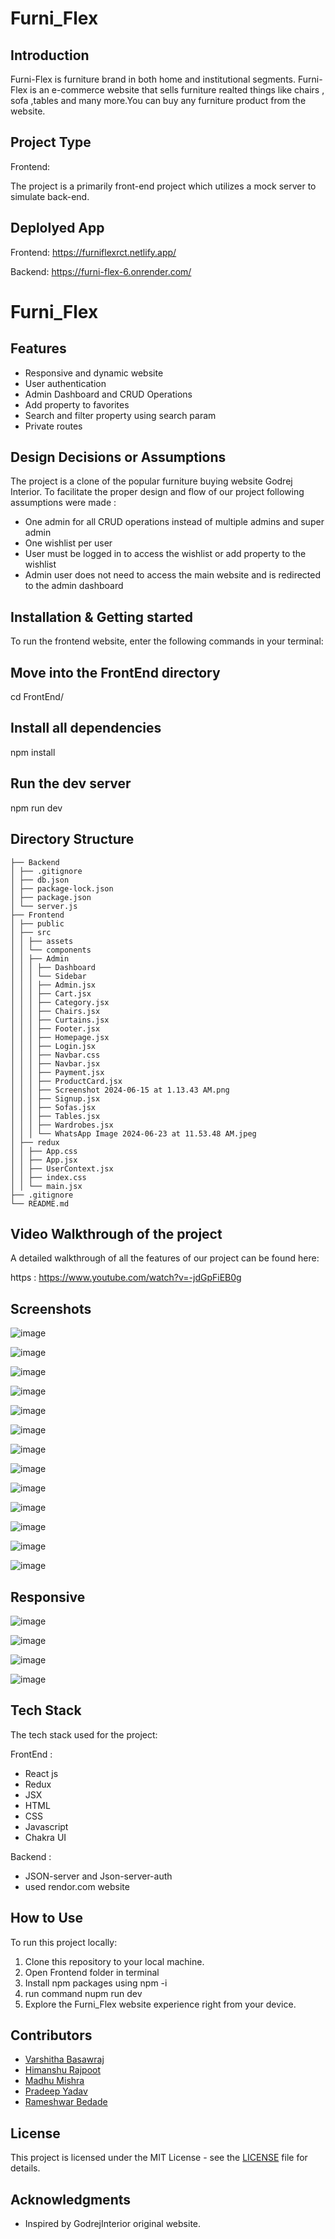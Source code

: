 # Furni_Flex


## Introduction

Furni-Flex is furniture brand in both home and institutional segments. Furni-Flex is an e-commerce website that sells furniture realted things like chairs , sofa ,tables and many more.You can buy any  furniture product from the website.

## Project Type

Frontend:

The project is a primarily front-end project which utilizes a mock server to simulate back-end.

## Deplolyed App

Frontend: https://furniflexrct.netlify.app/

Backend: https://furni-flex-6.onrender.com/

# Furni_Flex

## Features

- Responsive and dynamic website
- User authentication
- Admin Dashboard and CRUD Operations
- Add property to favorites
- Search and filter property using search param
- Private routes

## Design Decisions or Assumptions

The project is a clone of the popular furniture buying website Godrej Interior. To facilitate the proper design and flow of our project following assumptions were made :

- One admin for all CRUD operations instead of multiple admins and super admin
- One wishlist per user
- User must be logged in to access the wishlist or add property to the wishlist
- Admin user does not need to access the main website and is redirected to the admin dashboard

## Installation & Getting started

To run the frontend website, enter the following commands in your terminal:


## Move into the FrontEnd directory
cd FrontEnd/

## Install all dependencies
npm install

## Run the dev server
npm run dev


## Directory Structure

```
├── Backend
│ ├── .gitignore
│ ├── db.json
│ ├── package-lock.json
│ ├── package.json
│ └── server.js
├── Frontend
│ ├── public
│ ├── src
│ │ ├── assets
│ │ └── components
│ │ ├── Admin
│ │ │ ├── Dashboard
│ │ │ └── Sidebar
│ │ │ ├── Admin.jsx
│ │ │ ├── Cart.jsx
│ │ │ ├── Category.jsx
│ │ │ ├── Chairs.jsx
│ │ │ ├── Curtains.jsx
│ │ │ ├── Footer.jsx
│ │ │ ├── Homepage.jsx
│ │ │ ├── Login.jsx
│ │ │ ├── Navbar.css
│ │ │ ├── Navbar.jsx
│ │ │ ├── Payment.jsx
│ │ │ ├── ProductCard.jsx
│ │ │ ├── Screenshot 2024-06-15 at 1.13.43 AM.png
│ │ │ ├── Signup.jsx
│ │ │ ├── Sofas.jsx
│ │ │ ├── Tables.jsx
│ │ │ ├── Wardrobes.jsx
│ │ │ └── WhatsApp Image 2024-06-23 at 11.53.48 AM.jpeg
│ ├── redux
│ │ ├── App.css
│ │ ├── App.jsx
│ │ ├── UserContext.jsx
│ │ ├── index.css
│ │ └── main.jsx
├── .gitignore
└── README.md
```
## Video Walkthrough of the project

A detailed walkthrough of all the features of our project can be found here:

https : https://www.youtube.com/watch?v=-jdGpFiEB0g

## Screenshots

![image](https://github.com/varshitha-008/Furni_Flex/assets/54645464/383d97ec-f732-46b4-978f-e987a2a5eeb2)

![image](https://github.com/varshitha-008/Furni_Flex/assets/54645464/8a4896d7-e3f4-4bc1-8571-b364f4f78dd8)

![image](https://github.com/varshitha-008/Furni_Flex/assets/54645464/c4363218-37be-4259-aabe-dc5e0c6addeb)

![image](https://github.com/varshitha-008/Furni_Flex/assets/54645464/dffd44b0-19cb-468e-b299-e3c3ff609a34)

![image](https://github.com/varshitha-008/Furni_Flex/assets/54645464/fec7bcfe-f9d8-44f5-b50b-981855dbb56c)

![image](https://github.com/varshitha-008/Furni_Flex/assets/54645464/b962bfb7-4d1c-4b79-9b25-9fe4b1da481f)

![image](https://github.com/varshitha-008/Furni_Flex/assets/54645464/132ed8bf-10e2-4f56-86fc-4d6776675f92)

![image](https://github.com/varshitha-008/Furni_Flex/assets/54645464/817e0928-a564-4de0-a734-c1c421dcac10)

![image](https://github.com/varshitha-008/Furni_Flex/assets/54645464/a38e26b8-929d-45c4-ab9e-747f5c2fc05e)

![image](https://github.com/varshitha-008/Furni_Flex/assets/54645464/414593d0-3d45-4c20-ac88-205238a315aa)

![image](https://github.com/varshitha-008/Furni_Flex/assets/54645464/67bdc67e-df27-4d5b-9ec2-5311204b2858)

![image](https://github.com/varshitha-008/Furni_Flex/assets/54645464/dddbf555-0f7a-46be-93c8-93722e63e860)

![image](https://github.com/varshitha-008/Furni_Flex/assets/54645464/30d3ce26-4932-4666-9631-cdc01fe1e8cf)

## Responsive

![image](https://github.com/varshitha-008/Furni_Flex/assets/54645464/1e2a27d9-122d-4343-966a-1b9c2256cfe3)

![image](https://github.com/varshitha-008/Furni_Flex/assets/54645464/548199c4-9f0d-493d-846f-fdeeca0fa1cd)

![image](https://github.com/varshitha-008/Furni_Flex/assets/54645464/29e2c4de-6604-45c9-9975-73cabd8a5401)

![image](https://github.com/varshitha-008/Furni_Flex/assets/54645464/187659dd-7c00-47d1-bd79-1455a74b25fd)


## Tech Stack

The tech stack used for the project:

FrontEnd :

- React js
- Redux
- JSX
- HTML
- CSS
- Javascript
- Chakra UI

Backend :

- JSON-server and Json-server-auth
- used rendor.com website

## How to Use

To run this project locally:

1. Clone this repository to your local machine.
2. Open Frontend folder in terminal
3. Install npm packages using npm -i
4. run command nupm run dev
3. Explore the Furni_Flex website  experience right from your device.

## Contributors

- [Varshitha Basawraj](https://github.com/varshitha-008)
- [Himanshu Rajpoot](https://github.com/HimanshuRajpoot2301)
- [Madhu Mishra](https://github.com/MadhuMishra663)
- [Pradeep Yadav](https://github.com/simply-code-it)
- [Rameshwar Bedade](https://github.com/rambedade)


## License

This project is licensed under the MIT License - see the [LICENSE](LICENSE) file for details.

## Acknowledgments

- Inspired by GodrejInterior original website.















